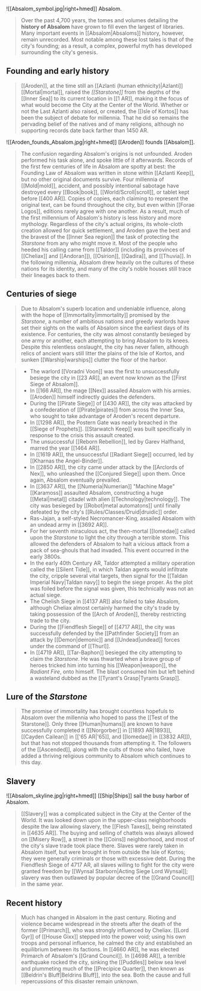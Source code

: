 ![[Absalom_symbol.jpg|right+hmed]] 
 Absalom.
> Over the past 4,700 years, the tomes and volumes detailing the **history of Absalom** have grown to fill even the largest of libraries. Many important events in [[Absalom|Absaloms]] history, however, remain unrecorded. Most notable among these lost tales is that of the city's founding; as a result, a complex, powerful myth has developed surrounding the city's genesis.



## Founding and early history

> [[Aroden]], at the time still an [[Azlanti (human ethnicity)|Azlanti]] [[Mortal|mortal]], raised the *[[Starstone]]* from the depths of the [[Inner Sea]] to its current location in [[1 AR]], making it the focus of what would become the City at the Center of the World. Whether or not the Last Azlanti also raised, or created, the [[Isle of Kortos]] has been the subject of debate for millennia. That he did so remains the pervading belief of the natives and of many religions, although no supporting records date back farther than 1450 AR.

![[Aroden_founds_Absalom.jpg|right+hmed]] 
 [[Aroden]] founds [[Absalom]].
> The confusion regarding Absalom's origins is not unfounded. Aroden performed his task alone, and spoke little of it afterwards. Records of the first few centuries of life in Absalom are spotty at best: the Founding Law of Absalom was written in stone within [[Azlanti Keep]], but no other original documents survive. Four millennia of [[Mold|mold]], accident, and possibly intentional sabotage have destroyed every [[Book|book]], [[World/Scroll|scroll]], or tablet kept before [[400 AR]]. Copies of copies, each claiming to represent the original text, can be found throughout the city, but even within [[Forae Logos]], editions rarely agree with one another. As a result, much of the first millennium of Absalom's history is less history and more mythology.
> Regardless of the city's actual origins, its whole-cloth creation allowed for quick settlement, and Aroden gave the best and the bravest of the [[Inner Sea region]] the task of protecting the *Starstone* from any who might move it. Most of the people who heeded his calling came from [[Taldor]] (including its provinces of [[Cheliax]] and [[Andoran]]), [[Osirion]], [[Qadira]], and [[Thuvia]]. In the following millennia, Absalom drew heavily on the cultures of these nations for its identity, and many of the city's noble houses still trace their lineages back to them.


## Centuries of siege

> Due to Absalom's superb location and undeniable influence, along with the hope of [[Immortality|immortality]] promised by the *Starstone*, a number of ambitious nations and greedy warlords have set their sights on the walls of Absalom since the earliest days of its existence. For centuries, the city was almost constantly besieged by one army or another, each attempting to bring Absalom to its knees. Despite this relentless onslaught, the city has never fallen, although relics of ancient wars still litter the plains of the Isle of Kortos, and sunken [[Warship|warships]] clutter the floor of the harbor.

> - The warlord [[Voradni Voon]] was the first to unsuccessfully besiege the city in [[23 AR]], an event now known as the [[First Siege of Absalom]].
> - In [[166 AR]], the mage [[Nex]] assailed Absalom with his armies. [[Aroden]] himself indirectly guides the defenders.
> - During the [[Pirate Siege]] of [[430 AR]], the city was attacked by a confederation of [[Pirate|pirates]] from across the Inner Sea, who sought to take advantage of Aroden's recent departure.
> - In [[1298 AR]], the Postern Gate was nearly breached in the [[Siege of Prophets]]. [[Starwatch Keep]] was built specifically in response to the crisis this assault created.
> - The unsuccessful [[Reborn Rebellion]], led by Garev Halfhand, marred the year [[1464 AR]].
> - In [[1619 AR]], the unsuccessful [[Radiant Siege]] occurred, led by [[Kharnas the Angel-Binder]].
> - In [[2850 AR]], the city came under attack by the [[Arclords of Nex]], who unleashed the [[Conjured Siege]] upon them. Once again, Absalom eventually prevailed.
> - In [[3637 AR]], the [[Numeria|Numerian]] "Machine Mage" [[Karamoss]] assaulted Absalom, constructing a huge [[Metal|metal]] citadel with alien [[Technology|technology]]. The city was besieged by [[Robot|metal automatons]] until finally defeated by the city's [[Rules/Classes/Druid|druidic]] order.
> - Ras-Jajan, a self-styled Necromancer-King, assailed Absalom with an undead army in [[3692 AR]].
> - For her seventh miraculous act, the then-mortal [[Iomedae]] called upon the *Starstone* to light the city through a terrible storm. This allowed the defenders of Absalom to halt a vicious attack from a pack of sea-ghouls that had invaded. This event occurred in the early 3800s.
> - In the early 40th Century AR, Taldor attempted a military operation called the [[Silent Tide]], in which Taldan agents would infiltrate the city, cripple several vital targets, then signal for the [[Taldan Imperial Navy|Taldan navy]] to begin the siege proper. As the plot was foiled before the signal was given, this technically was not an actual siege.
> - The Chelish Siege in [[4137 AR]] also failed to take Absalom, although Cheliax almost certainly harmed the city's trade by taking possession of the [[Arch of Aroden]], thereby restricting trade to the city.
> - During the [[Fiendflesh Siege]] of [[4717 AR]], the city was successfully defended by the [[Pathfinder Society]] from an attack by [[Demon|demonic]] and [[Undead|undead]] forces under the command of [[Thurl]].
> - In [[4719 AR]], [[Tar-Baphon]] besieged the city attempting to claim the *Starstone*. He was thwarted when a brave group of heroes tricked him into turning his [[Weapon|weapon]], the *Radiant Fire*, onto himself. The blast consumed him but left behind a wasteland dubbed as the [[Tyrant's Grasp|Tyrants Grasp]].

## Lure of the *Starstone*

> The promise of immortality has brought countless hopefuls to Absalom over the millennia who hoped to pass the [[Test of the Starstone]]. Only three [[Human|humans]] are known to have successfully completed it ([[Norgorber]] in [[1893 AR|1893]], [[Cayden Cailean]] in [['65 AR|'65]], and [[Iomedae]] in [[3832 AR]]), but that has not stopped thousands from attempting it. The followers of the [[Ascended]], along with the cults of those who failed, have added a thriving religious community to Absalom which continues to this day.


## Slavery

![[Absalom_skyline.jpg|right+hmed]] 
 [[Ship|Ships]] sail the busy harbor of Absalom.
> [[Slavery]] was a complicated subject in the City at the Center of the World. It was looked down upon in the upper-class neighborhoods despite the law allowing slavery, the [[Flesh Taxes]], being reinstated in [[4635 AR]]. The buying and selling of chattels was always allowed on [[Misery Row]], a street in the [[Coins]] neighborhood, and most of the city's slave trade took place there. Slaves were rarely taken in Absalom itself, but were brought in from outside the Isle of Kortos; they were generally criminals or those with excessive debt. During the Fiendflesh Siege of 4717 AR, all slaves willing to fight for the city were granted freedom by [[Wynsal Starborn|Acting Siege Lord Wynsal]]; slavery was then outlawed by popular decree of the [[Grand Council]] in the same year.


## Recent history

> Much has changed in Absalom in the past century. Rioting and violence became widespread in the streets after the death of the former [[Primarch]], who was strongly influenced by Cheliax. [[Lord Gyr]] of [[House Gixx]] stepped into the power void; using his own troops and personal influence, he calmed the city and established an equilibrium between its factions. In [[4660 AR]], he was elected Primarch of Absalom's [[Grand Council]].
> In [[4698 AR]], a terrible earthquake rocked the city, sinking the [[Puddles]] below sea level and plummeting much of the [[Precipice Quarter]], then known as [[Beldrin's Bluff|Beldrins Bluff]], into the sea. Both the cause and full repercussions of this disaster remain unknown.







